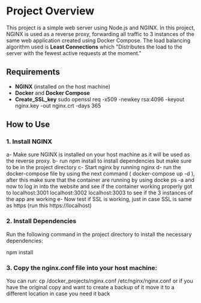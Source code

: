  # Project Overview

This project is a simple web server using Node.js and NGINX. In this project, NGINX is used as a reverse proxy, forwarding all traffic to 3 instances of the same web application created using Docker Compose. The load balancing algorithm used is **Least Connections** which "Distributes the load to the server with the fewest active requests at the moment."

## Requirements

- **NGINX** (installed on the host machine)
- **Docker** and **Docker Compose**
- **Create_SSL_key** sudo openssl req -x509 -newkey rsa:4096 -keyout nginx.key -out nginx.crt -days 365


## How to Use

### 1. Install NGINX
a- Make sure NGINX is installed on your host machine as it will be used as the reverse proxy.
b- run npm install to install dependencies but make sure to be in the project directory
c- Start nginx by running  nginx 
d- run the docker-compose file by using  the next command ( docker-compose up -d ), after this make 
sure that the container are running by using docke ps -a and now to log in into the website and see if the container
working properly got to localhost:3001 localhost:3002 localhost:3003 to see if  the 3 instances of the app are working
e- Now test if SSL is working, just in case SSL is same as https (run this https://localhost)

### 2. Install Dependencies
Run the following command in the project directory to install the necessary dependencies:

npm install


### 3. Copy the nginx.conf file into your host machine:

You can run:   cp /docker_projects/nginx.conf /etc/nginx/nginx.conf   or if you have the original copy and want to create a backup of it 
move it to a different location in case you need it back
